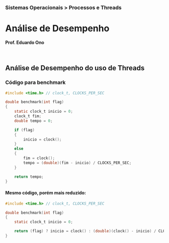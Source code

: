 ### Sistemas Operacionais > Processos e Threads

# Análise de Desempenho

__Prof. Eduardo Ono__

&nbsp;

## Análise de Desempenho do uso de Threads

### Código para benchmark

```c
#include <time.h> // clock_t, CLOCKS_PER_SEC

double benchmark(int flag)
{
    static clock_t inicio = 0;
    clock_t fim;
    double tempo = 0;

    if (flag)
    {
        inicio = clock();
    }
    else
    {
        fim = clock();
        tempo = (double)(fim - inicio) / CLOCKS_PER_SEC;
    }

    return tempo;
}
```

#### Mesmo código, porém mais reduzido:

```c
#include <time.h> // clock_t, CLOCKS_PER_SEC

double benchmark(int flag)
{
    static clock_t inicio = 0;

    return (flag) ? inicio = clock() : (double)(clock() - inicio) / CLOCKS_PER_SEC;
}
```

&nbsp;
